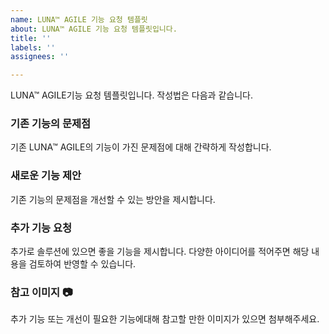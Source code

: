```yaml
---
name: LUNA™ AGILE 기능 요청 템플릿
about: LUNA™ AGILE 기능 요청 템플릿입니다.
title: ''
labels: ''
assignees: ''

---
```


LUNA™ AGILE기능 요청 템플릿입니다. 작성법은 다음과 같습니다.

### 기존 기능의 문제점
기존 LUNA™ AGILE의 기능이 가진 문제점에 대해 간략하게 작성합니다.

### 새로운 기능 제안
기존 기능의 문제점을 개선할 수 있는 방안을 제시합니다.

### 추가 기능 요청
추가로 솔루션에 있으면 좋을 기능을 제시합니다. 다양한 아이디어를 적어주면 해당 내용을
검토하여 반영할 수 있습니다.

### 참고 이미지 :camera:
추가 기능 또는 개선이 필요한 기능에대해 참고할 만한 이미지가 있으면 첨부해주세요.

